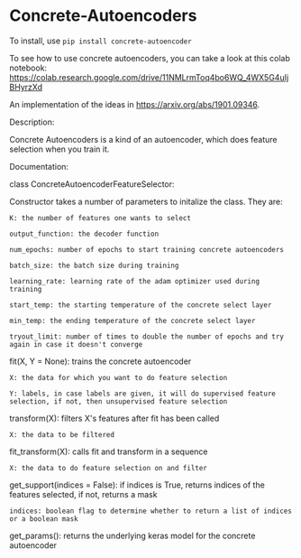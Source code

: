 # Concrete-Autoencoders

To install, use `pip install concrete-autoencoder`

To see how to use concrete autoencoders, you can take a look at this colab notebook:
https://colab.research.google.com/drive/11NMLrmToq4bo6WQ_4WX5G4uIjBHyrzXd

An implementation of the ideas in https://arxiv.org/abs/1901.09346.

Description:

Concrete Autoencoders is a kind of an autoencoder, which does feature selection when you train it.

Documentation:


class ConcreteAutoencoderFeatureSelector:

  Constructor takes a number of parameters to initalize the class. They are:
  
    K: the number of features one wants to select
    
    output_function: the decoder function
    
    num_epochs: number of epochs to start training concrete autoencoders
    
    batch_size: the batch size during training
    
    learning_rate: learning rate of the adam optimizer used during training
    
    start_temp: the starting temperature of the concrete select layer
    
    min_temp: the ending temperature of the concrete select layer
    
    tryout_limit: number of times to double the number of epochs and try again in case it doesn't converge
    
    
  fit(X, Y = None): trains the concrete autoencoder
  
    X: the data for which you want to do feature selection
    
    Y: labels, in case labels are given, it will do supervised feature selection, if not, then unsupervised feature selection
  
  
  transform(X): filters X's features after fit has been called
  
    X: the data to be filtered
    
    
  fit_transform(X): calls fit and transform in a sequence
  
    X: the data to do feature selection on and filter
    
    
  get_support(indices = False): if indices is True, returns indices of the features selected, if not, returns a mask
  
    indices: boolean flag to determine whether to return a list of indices or a boolean mask
    
  
  get_params(): returns the underlying keras model for the concrete autoencoder
    
